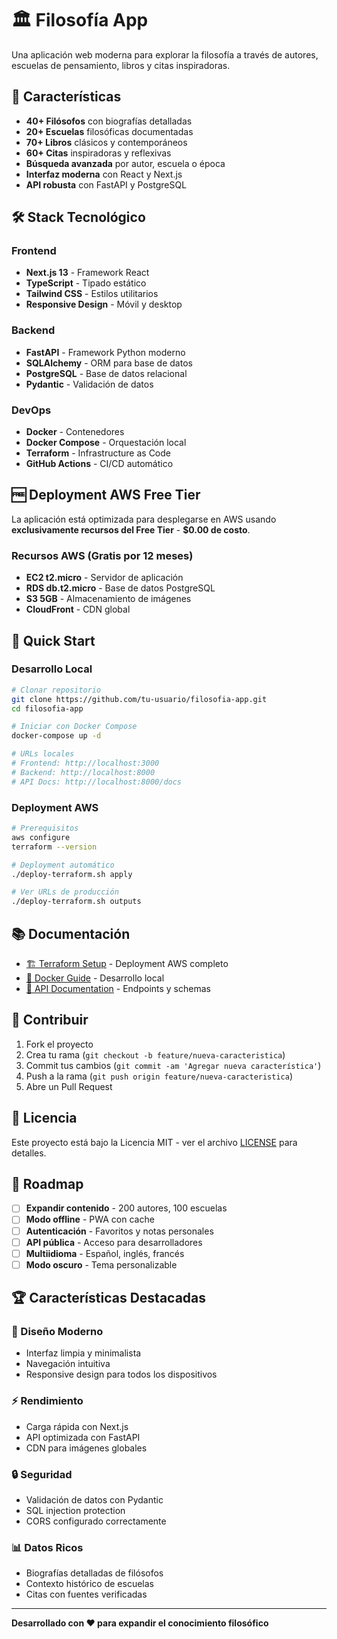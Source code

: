 # 🏛️ Filosofía App

Una aplicación web moderna para explorar la filosofía a través de autores, escuelas de pensamiento, libros y citas inspiradoras.

## 🚀 Características

- **40+ Filósofos** con biografías detalladas
- **20+ Escuelas** filosóficas documentadas  
- **70+ Libros** clásicos y contemporáneos
- **60+ Citas** inspiradoras y reflexivas
- **Búsqueda avanzada** por autor, escuela o época
- **Interfaz moderna** con React y Next.js
- **API robusta** con FastAPI y PostgreSQL

## 🛠️ Stack Tecnológico

### Frontend
- **Next.js 13** - Framework React
- **TypeScript** - Tipado estático
- **Tailwind CSS** - Estilos utilitarios
- **Responsive Design** - Móvil y desktop

### Backend  
- **FastAPI** - Framework Python moderno
- **SQLAlchemy** - ORM para base de datos
- **PostgreSQL** - Base de datos relacional
- **Pydantic** - Validación de datos

### DevOps
- **Docker** - Contenedores
- **Docker Compose** - Orquestación local
- **Terraform** - Infrastructure as Code
- **GitHub Actions** - CI/CD automático

## 🆓 Deployment AWS Free Tier

La aplicación está optimizada para desplegarse en AWS usando **exclusivamente recursos del Free Tier** - **$0.00 de costo**.

### Recursos AWS (Gratis por 12 meses)
- **EC2 t2.micro** - Servidor de aplicación
- **RDS db.t2.micro** - Base de datos PostgreSQL  
- **S3 5GB** - Almacenamiento de imágenes
- **CloudFront** - CDN global

## 🚀 Quick Start

### Desarrollo Local

```bash
# Clonar repositorio
git clone https://github.com/tu-usuario/filosofia-app.git
cd filosofia-app

# Iniciar con Docker Compose
docker-compose up -d

# URLs locales
# Frontend: http://localhost:3000
# Backend: http://localhost:8000
# API Docs: http://localhost:8000/docs
```

### Deployment AWS

```bash
# Prerequisitos
aws configure
terraform --version

# Deployment automático
./deploy-terraform.sh apply

# Ver URLs de producción
./deploy-terraform.sh outputs
```

## 📚 Documentación

- [🏗️ Terraform Setup](terraform/README.md) - Deployment AWS completo
- [🐳 Docker Guide](docs/docker.md) - Desarrollo local
- [🔧 API Documentation](docs/api.md) - Endpoints y schemas

## 🤝 Contribuir

1. Fork el proyecto
2. Crea tu rama (`git checkout -b feature/nueva-caracteristica`)
3. Commit tus cambios (`git commit -am 'Agregar nueva característica'`)
4. Push a la rama (`git push origin feature/nueva-caracteristica`)
5. Abre un Pull Request

## 📄 Licencia

Este proyecto está bajo la Licencia MIT - ver el archivo [LICENSE](LICENSE) para detalles.

## 🎯 Roadmap

- [ ] **Expandir contenido** - 200 autores, 100 escuelas
- [ ] **Modo offline** - PWA con cache
- [ ] **Autenticación** - Favoritos y notas personales
- [ ] **API pública** - Acceso para desarrolladores
- [ ] **Multiidioma** - Español, inglés, francés
- [ ] **Modo oscuro** - Tema personalizable

## 🏆 Características Destacadas

### 🎨 Diseño Moderno
- Interfaz limpia y minimalista
- Navegación intuitiva
- Responsive design para todos los dispositivos

### ⚡ Rendimiento
- Carga rápida con Next.js
- API optimizada con FastAPI
- CDN para imágenes globales

### 🔒 Seguridad
- Validación de datos con Pydantic
- SQL injection protection
- CORS configurado correctamente

### 📊 Datos Ricos
- Biografías detalladas de filósofos
- Contexto histórico de escuelas
- Citas con fuentes verificadas

---

**Desarrollado con ❤️ para expandir el conocimiento filosófico**